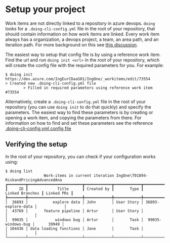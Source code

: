# Setup your project

Work items are not directly linked to a repository in azure devops. `doing` looks for a `.doing-cli-config.yml` file in the root of your repository, that should contain information on how work items are linked. Every work item always has a organization, a devops project, a team, an area path, and an iteration path. For more background on this see [this discussion](../discussion/oneproject_setup.md).

The easiest way to setup that config file is by using a reference work item. Find the url and run `doing init <url>` in the root of your repository, which will create the config file with the required parameters for you. For example:

<div class="termy">

```console
$ doing init https://dev.azure.com/IngEurCDaaS01/IngOne/_workitems/edit/73554
> Created new .doing-cli-config.yml file
        > Filled in required parameters using reference work item #73554
```

</div>

Alternatively, create a `.doing-cli-config.yml` file in the root of your repository (you can use `doing init` to do that quickly) and specify the parameters. The easiest way to find these parameters is by creating or opening a work item, and copying the parameters from there. For information on how to find and set these parameters see the reference [.doing-cli-config.yml config file](../reference/config_file.md)

## Verifying the setup

In the root of your repository, you can check if your configuration works using:

<div class="termy termy-small">

```console
$ doing list
                 Work-items in current iteration IngOne\T01894-RiskandPricingAdvancedAna                  
┏━━━━━━━━┳━━━━━━━━━━━━━━━━━━━━━━━━┳━━━━━━━━━━━━┳━━━━━━━━━━━━┳━━━━━━━━━━━━━━━━━━━━┳━━━━━━━━━━━━┓
┃     ID ┃             Title      ┃ Created by ┃       Type ┃    Linked Branches ┃ Linked PRs ┃
┡━━━━━━━━╇━━━━━━━━━━━━━━━━━━━━━━━━╇━━━━━━━━━━━━╇━━━━━━━━━━━━╇━━━━━━━━━━━━━━━━━━━━╇━━━━━━━━━━━━┩
│  36893 │           explore data │ John       │ User Story │ 36893-explore-data │            │
│  43769 │       feature pipeline │ Artur      │ User Story │                    │            │
│  99035 │            windows bug │ Artur      │       Task │  99035-windows-bug │      39949 │
│ 104436 │ data loading functions │ Jane       │       Task │                    │            │
└────────┴────────────────────────┴────────────┴────────────┴────────────────────┴────────────┘
```

</div>
